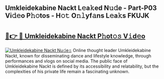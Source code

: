 ## Umkleidekabine Nackt L𝚎a𝚔ed N𝚞𝚍e - Part-P03 Vi𝚍𝚎o P𝚑𝚘tos - H𝚘𝚝 O𝚗𝚕yf𝚊ns L𝚎a𝚔s FKUJK

# <h2><a href="http://kfen316.oniu.top/?m=Umkleidekabine+Nackt">🔗👉 🔴 Umkleidekabine Nackt P𝚑ot𝚘𝚜 V𝚒d𝚎o</a></h2>

[![Umkleidekabine Nackt Nu𝚍e𝚜](https://i.imgur.com/0qMVB7G.gif)](http://kfen316.oniu.top/?m=Umkleidekabine+Nackt)
Online thought leader Umkleidekabine Nackt, known for disseminating dance and lifestyle knowledge, through performances and vlogs on social media. The public face of Umkleidekabine Nackt is defined by its accessibility and relatability, but the complexities of his private life remain a fascinating unknown.  
